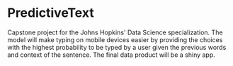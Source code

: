 # PredictiveText
Capstone project for the Johns Hopkins' Data Science specialization. The model will make typing on mobile devices easier by providing the choices with the highest probability to be typed by a user given the previous words and context of the sentence. The final data product will be a shiny app.

